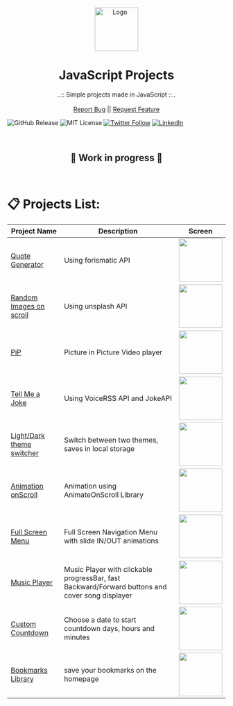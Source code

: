<br />
<p align="center">
  <a href="https://github.com/Elldrigar">
    <img src="https://gawron.me/gawronLogo.png" alt="Logo" width="100">
  </a>

  <h1 align="center">JavaScript Projects</h1>

  <p align="center">
    ..:: Simple projects made in JavaScript ::..
    <br />
    <br />
    <a href="https://github.com/Elldrigar/pack-of-JSProjects/issues">Report Bug</a>
    ||
    <a href="https://github.com/Elldrigar/pack-of-JSProjects/issues">Request Feature</a>
  </p>

![GitHub Release][github-url]
![MIT License][mit-license-image]
[![Twitter Follow][twitterbadge-url]][twitter-url]
[![LinkedIn][linkedin-shield]][linkedin-url]

<br>
<h2 align="center"> 🚧 Work in progress 🚧 </h2>
<br>

# 📋 Projects List:

| Project Name                      | Description                                                                                     | Screen                                                               |
| --------------------------------- | ----------------------------------------------------------------------------------------------- | -------------------------------------------------------------------- |
| [Quote Generator][pr01]           | Using forismatic API                                                                            | <img src="https://demo.gawron.me/screens/01_screen.png" width="100"> |
| [Random Images on scroll][pr02]   | Using unsplash API                                                                              | <img src="https://demo.gawron.me/screens/02_screen.png" width="100"> |
| [PiP][pr03]                       | Picture in Picture Video player                                                                 | <img src="https://demo.gawron.me/screens/03_screen.png" width="100"> |
| [Tell Me a Joke][pr04]            | Using VoiceRSS API and JokeAPI                                                                  | <img src="https://demo.gawron.me/screens/04_screen.png" width="100"> |
| [Light/Dark theme switcher][pr05] | Switch between two themes, saves in local storage                                               | <img src="https://demo.gawron.me/screens/05_screen.png" width="100"> |
| [Animation onScroll][pr06]        | Animation using AnimateOnScroll Library                                                         | <img src="https://demo.gawron.me/screens/06_screen.png" width="100"> |
| [Full Screen Menu][pr07]          | Full Screen Navigation Menu with slide IN/OUT animations                                        | <img src="https://demo.gawron.me/screens/07_screen.jpg" width="100"> |
| [Music Player][pr08]              | Music Player with clickable progressBar, fast Backward/Forward buttons and cover song displayer | <img src="https://demo.gawron.me/screens/08_screen.png" width="100"> |
| [Custom Countdown][pr09]          | Choose a date to start countdown days, hours and minutes                                        | <img src="https://demo.gawron.me/screens/09_screen.png" width="100"> |
| [Bookmarks Library][pr10]         | save your bookmarks on the homepage                                                             | <img src="https://demo.gawron.me/screens/10_screen.png" width="100"> |

<!-- LINKS -->

[pr01]: https://demo.gawron.me/quote-generator/
[pr02]: https://demo.gawron.me/infinity-scroll/
[pr03]: https://demo.gawron.me/picture-in-picture/
[pr04]: https://demo.gawron.me/tell-joke/
[pr05]: https://demo.gawron.me/dark-light/
[pr06]: https://demo.gawron.me/animation-temp/
[pr07]: https://demo.gawron.me/navigation/
[pr08]: https://demo.gawron.me/music-player/
[pr09]: https://demo.gawron.me/countdown/
[pr10]: https://demo.gawron.me/bookmark/
[github-url]: https://badgen.net/github/release/Elldrigar/pack-of-JSProjects?icon=github
[mit-license-image]: https://badgen.net/badge/license/MIT/blue
[twitterbadge-url]: https://badgen.net/twitter/follow/Elldrigar?icon=twitter
[twitter-url]: https://twitter.com/Elldrigar
[linkedin-shield]: https://img.shields.io/badge/-LinkedIn-black.svg?style=flat-square&logo=linkedin&colorB=555
[linkedin-url]: https://www.linkedin.com/in/artur-gawron-41bb40138/
